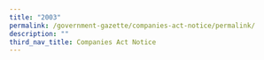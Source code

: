 ```yaml
---
title: "2003"
permalink: /government-gazette/companies-act-notice/permalink/
description: ""
third_nav_title: Companies Act Notice
---
```

